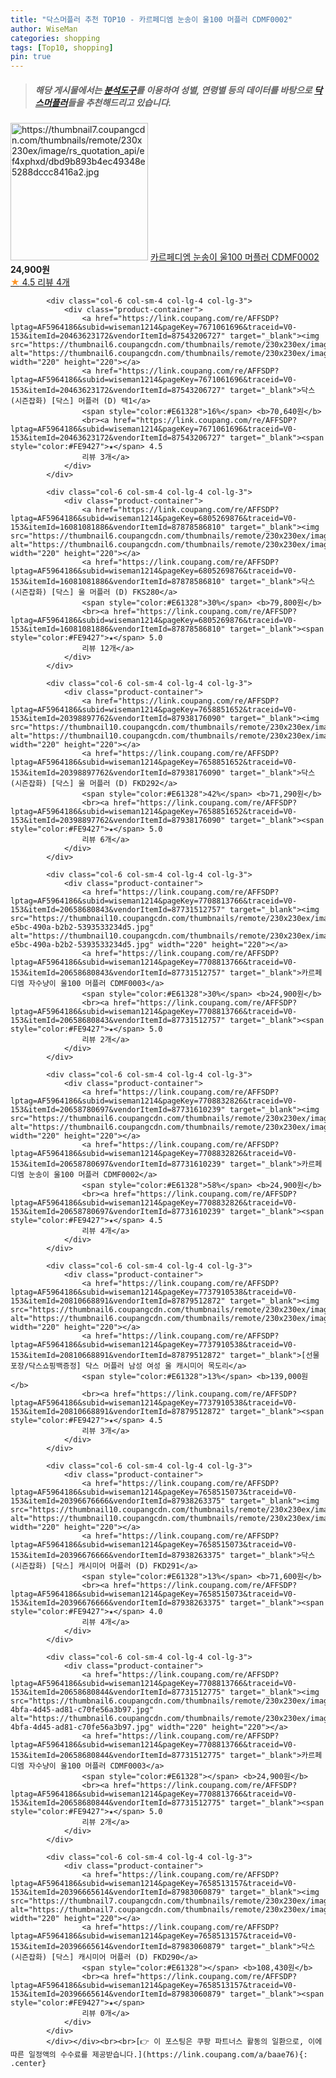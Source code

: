 ```yaml
---
title: "닥스머플러 추천 TOP10 - 카르페디엠 눈송이 울100 머플러 CDMF0002"
author: WiseMan
categories: shopping
tags: [Top10, shopping]
pin: true
---
```


> ##### 해당 게시물에서는 [**분석도구**](https://itemscout.io/)를 이용하여 **성별**, **연령별** 등의 데이터를 바탕으로 [**닥스머플러**](https://link.coupang.com/a/baae76)들을 추천해드리고 있습니다.
<div class="container"><div class="row">
            <div class="col-6 col-sm-4 col-lg-4 col-lg-3">
                <div class="product-container">
                    <a href="https://link.coupang.com/re/AFFSDP?lptag=AF5964186&subid=wiseman1214&pageKey=7708832826&traceid=V0-153&itemId=20658780695&vendorItemId=87731610226" target="_blank"><img src="https://thumbnail7.coupangcdn.com/thumbnails/remote/230x230ex/image/rs_quotation_api/ef4xphxd/dbd9b893b4ec49348e5288dccc8416a2.jpg" alt="https://thumbnail7.coupangcdn.com/thumbnails/remote/230x230ex/image/rs_quotation_api/ef4xphxd/dbd9b893b4ec49348e5288dccc8416a2.jpg" width="220" height="220"></a>
                    <a href="https://link.coupang.com/re/AFFSDP?lptag=AF5964186&subid=wiseman1214&pageKey=7708832826&traceid=V0-153&itemId=20658780695&vendorItemId=87731610226" target="_blank">카르페디엠 눈송이 울100 머플러 CDMF0002</a>
                    <span style="color:#E61328"></span> <b>24,900원</b>
                    <br><a href="https://link.coupang.com/re/AFFSDP?lptag=AF5964186&subid=wiseman1214&pageKey=7708832826&traceid=V0-153&itemId=20658780695&vendorItemId=87731610226" target="_blank"><span style="color:#FE9427">★</span> 4.5
                    리뷰 4개</a>
                </div>
            </div>
            
            <div class="col-6 col-sm-4 col-lg-4 col-lg-3">
                <div class="product-container">
                    <a href="https://link.coupang.com/re/AFFSDP?lptag=AF5964186&subid=wiseman1214&pageKey=7671061696&traceid=V0-153&itemId=20463623172&vendorItemId=87543206727" target="_blank"><img src="https://thumbnail6.coupangcdn.com/thumbnails/remote/230x230ex/image/vendor_inventory/93ab/0a5980e355b6afcd39a19a51f7dc7a2eaf32d1df6805720a0b70f872790f.jpg" alt="https://thumbnail6.coupangcdn.com/thumbnails/remote/230x230ex/image/vendor_inventory/93ab/0a5980e355b6afcd39a19a51f7dc7a2eaf32d1df6805720a0b70f872790f.jpg" width="220" height="220"></a>
                    <a href="https://link.coupang.com/re/AFFSDP?lptag=AF5964186&subid=wiseman1214&pageKey=7671061696&traceid=V0-153&itemId=20463623172&vendorItemId=87543206727" target="_blank">닥스(시즌잡화) [닥스] 머플러 (D) 택1</a>
                    <span style="color:#E61328">16%</span> <b>70,640원</b>
                    <br><a href="https://link.coupang.com/re/AFFSDP?lptag=AF5964186&subid=wiseman1214&pageKey=7671061696&traceid=V0-153&itemId=20463623172&vendorItemId=87543206727" target="_blank"><span style="color:#FE9427">★</span> 4.5
                    리뷰 3개</a>
                </div>
            </div>
            
            <div class="col-6 col-sm-4 col-lg-4 col-lg-3">
                <div class="product-container">
                    <a href="https://link.coupang.com/re/AFFSDP?lptag=AF5964186&subid=wiseman1214&pageKey=6805269876&traceid=V0-153&itemId=16081081886&vendorItemId=87878586810" target="_blank"><img src="https://thumbnail6.coupangcdn.com/thumbnails/remote/230x230ex/image/vendor_inventory/32fe/866f9e70c22884393e5604af3e762310ced7fe66c4f151945b746c25aab3.png" alt="https://thumbnail6.coupangcdn.com/thumbnails/remote/230x230ex/image/vendor_inventory/32fe/866f9e70c22884393e5604af3e762310ced7fe66c4f151945b746c25aab3.png" width="220" height="220"></a>
                    <a href="https://link.coupang.com/re/AFFSDP?lptag=AF5964186&subid=wiseman1214&pageKey=6805269876&traceid=V0-153&itemId=16081081886&vendorItemId=87878586810" target="_blank">닥스(시즌잡화) [닥스] 울 머플러 (D) FKS280</a>
                    <span style="color:#E61328">30%</span> <b>79,800원</b>
                    <br><a href="https://link.coupang.com/re/AFFSDP?lptag=AF5964186&subid=wiseman1214&pageKey=6805269876&traceid=V0-153&itemId=16081081886&vendorItemId=87878586810" target="_blank"><span style="color:#FE9427">★</span> 5.0
                    리뷰 12개</a>
                </div>
            </div>
            
            <div class="col-6 col-sm-4 col-lg-4 col-lg-3">
                <div class="product-container">
                    <a href="https://link.coupang.com/re/AFFSDP?lptag=AF5964186&subid=wiseman1214&pageKey=7658851652&traceid=V0-153&itemId=20398897762&vendorItemId=87938176090" target="_blank"><img src="https://thumbnail10.coupangcdn.com/thumbnails/remote/230x230ex/image/vendor_inventory/9e1b/6e137b30739fac501ace3007b2dcf069d84401d6578e7c8700e0f3cb2ce0.jpg" alt="https://thumbnail10.coupangcdn.com/thumbnails/remote/230x230ex/image/vendor_inventory/9e1b/6e137b30739fac501ace3007b2dcf069d84401d6578e7c8700e0f3cb2ce0.jpg" width="220" height="220"></a>
                    <a href="https://link.coupang.com/re/AFFSDP?lptag=AF5964186&subid=wiseman1214&pageKey=7658851652&traceid=V0-153&itemId=20398897762&vendorItemId=87938176090" target="_blank">닥스(시즌잡화) [닥스] 울 머플러 (D) FKD292</a>
                    <span style="color:#E61328">42%</span> <b>71,290원</b>
                    <br><a href="https://link.coupang.com/re/AFFSDP?lptag=AF5964186&subid=wiseman1214&pageKey=7658851652&traceid=V0-153&itemId=20398897762&vendorItemId=87938176090" target="_blank"><span style="color:#FE9427">★</span> 5.0
                    리뷰 6개</a>
                </div>
            </div>
            
            <div class="col-6 col-sm-4 col-lg-4 col-lg-3">
                <div class="product-container">
                    <a href="https://link.coupang.com/re/AFFSDP?lptag=AF5964186&subid=wiseman1214&pageKey=7708813766&traceid=V0-153&itemId=20658680843&vendorItemId=87731512757" target="_blank"><img src="https://thumbnail10.coupangcdn.com/thumbnails/remote/230x230ex/image/retail/images/2023/11/10/11/2/89b7706a-e5bc-490a-b2b2-5393533234d5.jpg" alt="https://thumbnail10.coupangcdn.com/thumbnails/remote/230x230ex/image/retail/images/2023/11/10/11/2/89b7706a-e5bc-490a-b2b2-5393533234d5.jpg" width="220" height="220"></a>
                    <a href="https://link.coupang.com/re/AFFSDP?lptag=AF5964186&subid=wiseman1214&pageKey=7708813766&traceid=V0-153&itemId=20658680843&vendorItemId=87731512757" target="_blank">카르페디엠 자수냥이 울100 머플러 CDMF0003</a>
                    <span style="color:#E61328">30%</span> <b>24,900원</b>
                    <br><a href="https://link.coupang.com/re/AFFSDP?lptag=AF5964186&subid=wiseman1214&pageKey=7708813766&traceid=V0-153&itemId=20658680843&vendorItemId=87731512757" target="_blank"><span style="color:#FE9427">★</span> 5.0
                    리뷰 2개</a>
                </div>
            </div>
            
            <div class="col-6 col-sm-4 col-lg-4 col-lg-3">
                <div class="product-container">
                    <a href="https://link.coupang.com/re/AFFSDP?lptag=AF5964186&subid=wiseman1214&pageKey=7708832826&traceid=V0-153&itemId=20658780697&vendorItemId=87731610239" target="_blank"><img src="https://thumbnail6.coupangcdn.com/thumbnails/remote/230x230ex/image/rs_quotation_api/lkrtpnxl/482eea31895c44b48a0f9dfbf161040c.jpg" alt="https://thumbnail6.coupangcdn.com/thumbnails/remote/230x230ex/image/rs_quotation_api/lkrtpnxl/482eea31895c44b48a0f9dfbf161040c.jpg" width="220" height="220"></a>
                    <a href="https://link.coupang.com/re/AFFSDP?lptag=AF5964186&subid=wiseman1214&pageKey=7708832826&traceid=V0-153&itemId=20658780697&vendorItemId=87731610239" target="_blank">카르페디엠 눈송이 울100 머플러 CDMF0002</a>
                    <span style="color:#E61328">58%</span> <b>24,900원</b>
                    <br><a href="https://link.coupang.com/re/AFFSDP?lptag=AF5964186&subid=wiseman1214&pageKey=7708832826&traceid=V0-153&itemId=20658780697&vendorItemId=87731610239" target="_blank"><span style="color:#FE9427">★</span> 4.5
                    리뷰 4개</a>
                </div>
            </div>
            
            <div class="col-6 col-sm-4 col-lg-4 col-lg-3">
                <div class="product-container">
                    <a href="https://link.coupang.com/re/AFFSDP?lptag=AF5964186&subid=wiseman1214&pageKey=7737910538&traceid=V0-153&itemId=20810668891&vendorItemId=87879512872" target="_blank"><img src="https://thumbnail6.coupangcdn.com/thumbnails/remote/230x230ex/image/vendor_inventory/e115/7facf51f3da67dede6c89a0663e76dfd640c5af252095ee9613b6013fea1.png" alt="https://thumbnail6.coupangcdn.com/thumbnails/remote/230x230ex/image/vendor_inventory/e115/7facf51f3da67dede6c89a0663e76dfd640c5af252095ee9613b6013fea1.png" width="220" height="220"></a>
                    <a href="https://link.coupang.com/re/AFFSDP?lptag=AF5964186&subid=wiseman1214&pageKey=7737910538&traceid=V0-153&itemId=20810668891&vendorItemId=87879512872" target="_blank">[선물포장/닥스쇼핑백증정] 닥스 머플러 남성 여성 울 캐시미어 목도리</a>
                    <span style="color:#E61328">13%</span> <b>139,000원</b>
                    <br><a href="https://link.coupang.com/re/AFFSDP?lptag=AF5964186&subid=wiseman1214&pageKey=7737910538&traceid=V0-153&itemId=20810668891&vendorItemId=87879512872" target="_blank"><span style="color:#FE9427">★</span> 4.5
                    리뷰 3개</a>
                </div>
            </div>
            
            <div class="col-6 col-sm-4 col-lg-4 col-lg-3">
                <div class="product-container">
                    <a href="https://link.coupang.com/re/AFFSDP?lptag=AF5964186&subid=wiseman1214&pageKey=7658515073&traceid=V0-153&itemId=20396676666&vendorItemId=87938263375" target="_blank"><img src="https://thumbnail10.coupangcdn.com/thumbnails/remote/230x230ex/image/vendor_inventory/8e9b/bd41ad56b1dbcd53a9fccee46bed580978b3ba9555a1025d56b15583cd22.jpg" alt="https://thumbnail10.coupangcdn.com/thumbnails/remote/230x230ex/image/vendor_inventory/8e9b/bd41ad56b1dbcd53a9fccee46bed580978b3ba9555a1025d56b15583cd22.jpg" width="220" height="220"></a>
                    <a href="https://link.coupang.com/re/AFFSDP?lptag=AF5964186&subid=wiseman1214&pageKey=7658515073&traceid=V0-153&itemId=20396676666&vendorItemId=87938263375" target="_blank">닥스(시즌잡화) [닥스] 캐시미어 머플러 (D) FKD291</a>
                    <span style="color:#E61328">13%</span> <b>71,600원</b>
                    <br><a href="https://link.coupang.com/re/AFFSDP?lptag=AF5964186&subid=wiseman1214&pageKey=7658515073&traceid=V0-153&itemId=20396676666&vendorItemId=87938263375" target="_blank"><span style="color:#FE9427">★</span> 4.0
                    리뷰 4개</a>
                </div>
            </div>
            
            <div class="col-6 col-sm-4 col-lg-4 col-lg-3">
                <div class="product-container">
                    <a href="https://link.coupang.com/re/AFFSDP?lptag=AF5964186&subid=wiseman1214&pageKey=7708813766&traceid=V0-153&itemId=20658680844&vendorItemId=87731512775" target="_blank"><img src="https://thumbnail6.coupangcdn.com/thumbnails/remote/230x230ex/image/retail/images/2023/11/10/11/7/635ee333-4bfa-4d45-ad81-c70fe56a3b97.jpg" alt="https://thumbnail6.coupangcdn.com/thumbnails/remote/230x230ex/image/retail/images/2023/11/10/11/7/635ee333-4bfa-4d45-ad81-c70fe56a3b97.jpg" width="220" height="220"></a>
                    <a href="https://link.coupang.com/re/AFFSDP?lptag=AF5964186&subid=wiseman1214&pageKey=7708813766&traceid=V0-153&itemId=20658680844&vendorItemId=87731512775" target="_blank">카르페디엠 자수냥이 울100 머플러 CDMF0003</a>
                    <span style="color:#E61328"></span> <b>24,900원</b>
                    <br><a href="https://link.coupang.com/re/AFFSDP?lptag=AF5964186&subid=wiseman1214&pageKey=7708813766&traceid=V0-153&itemId=20658680844&vendorItemId=87731512775" target="_blank"><span style="color:#FE9427">★</span> 5.0
                    리뷰 2개</a>
                </div>
            </div>
            
            <div class="col-6 col-sm-4 col-lg-4 col-lg-3">
                <div class="product-container">
                    <a href="https://link.coupang.com/re/AFFSDP?lptag=AF5964186&subid=wiseman1214&pageKey=7658513157&traceid=V0-153&itemId=20396665614&vendorItemId=87983060879" target="_blank"><img src="https://thumbnail7.coupangcdn.com/thumbnails/remote/230x230ex/image/vendor_inventory/1615/8b00f51b9a49620f97fba5cb499e9cc352654c08b04e3db7ca03d6f82b67.jpg" alt="https://thumbnail7.coupangcdn.com/thumbnails/remote/230x230ex/image/vendor_inventory/1615/8b00f51b9a49620f97fba5cb499e9cc352654c08b04e3db7ca03d6f82b67.jpg" width="220" height="220"></a>
                    <a href="https://link.coupang.com/re/AFFSDP?lptag=AF5964186&subid=wiseman1214&pageKey=7658513157&traceid=V0-153&itemId=20396665614&vendorItemId=87983060879" target="_blank">닥스(시즌잡화) [닥스] 캐시미어 머플러 (D) FKD290</a>
                    <span style="color:#E61328"></span> <b>108,430원</b>
                    <br><a href="https://link.coupang.com/re/AFFSDP?lptag=AF5964186&subid=wiseman1214&pageKey=7658513157&traceid=V0-153&itemId=20396665614&vendorItemId=87983060879" target="_blank"><span style="color:#FE9427">★</span> 
                    리뷰 0개</a>
                </div>
            </div>
            </div></div><br><br>[👉 이 포스팅은 쿠팡 파트너스 활동의 일환으로, 이에 따른 일정액의 수수료를 제공받습니다.](https://link.coupang.com/a/baae76){: .center}